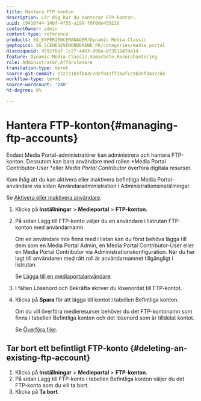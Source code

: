 ```yaml
---
title: Hantera FTP-konton
description: Lär dig hur du hanterar FTP-konton.
uuid: c9410f44-14bf-4f55-a199-f0f0de459219
contentOwner: admin
content-type: reference
products: SG_EXPERIENCEMANAGER/Dynamic-Media-Classic
geptopics: SG_SCENESEVENONDEMAND_PK/categories/media_portal
discoiquuid: d592f0a7-1c27-4463-998a-07351147da1d
feature: Dynamic Media Classic,Samarbete,Resurshantering
role: Administratör,Affärsledare
translation-type: tm+mt
source-git-commit: e727c1b5fb43c7def842ff1bafcc8b3ef3437cde
workflow-type: tm+mt
source-wordcount: '240'
ht-degree: 0%

---
```



# Hantera FTP-konton{#managing-ftp-accounts}

Endast Media Portal-administratörer kan administrera och hantera FTP-konton. Dessutom kan bara användare med rollen *Media Portal Contributor-User *eller *Media Portal Contributor* överföra digitala resurser.

Kom ihåg att du kan aktivera eller inaktivera befintliga Media Portal-användare via sidan Användaradministration i Administrationsinställningar.

Se [Aktivera eller inaktivera användare](administration-setup.md#activating_or_deactivating_users).

1. Klicka på **Inställningar** > **Medieportal** > **FTP-konton**.
1. På sidan Lägg till FTP-konto väljer du en användare i listrutan FTP-konton med användarnamn.

   Om en användare inte finns med i listan kan du först behöva lägga till dem som en Media Portal Admin, en Media Portal Contributor-User eller en Media Portal Contributor via Administrationskonfiguration. När du har lagt till användaren med rätt roll är användarnamnet tillgängligt i listrutan.

   Se [Lägga till en mediaportalanvändare](adding-media-portal-users.md#adding_a_media_portal_user).

1. I fälten Lösenord och Bekräfta skriver du lösenordet till FTP-kontot.
1. Klicka på **Spara** för att lägga till kontot i tabellen Befintliga konton.

   Om du vill överföra medieresurser behöver du det FTP-kontonamn som finns i tabellen Befintliga konton och det lösenord som är tilldelat kontot.

   Se [Överföra filer](uploading-files.md#uploading_files).

## Tar bort ett befintligt FTP-konto {#deleting-an-existing-ftp-account}

1. Klicka på **Inställningar** > **Medieportal** > **FTP-konton**.
1. På sidan Lägg till FTP-konto i tabellen Befintliga konton väljer du det FTP-konto som du vill ta bort.
1. Klicka på **Ta bort**.

